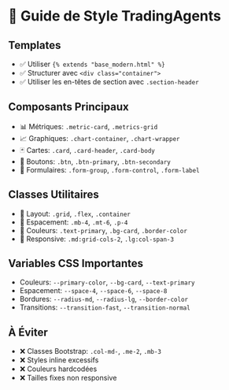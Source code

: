 
# 🎨 Guide de Style TradingAgents

## Templates
- ✅ Utiliser `{% extends "base_modern.html" %}`
- ✅ Structurer avec `<div class="container">`
- ✅ Utiliser les en-têtes de section avec `.section-header`

## Composants Principaux
- 📊 Métriques: `.metric-card`, `.metrics-grid`
- 📈 Graphiques: `.chart-container`, `.chart-wrapper`
- 🃏 Cartes: `.card`, `.card-header`, `.card-body`
- 🔘 Boutons: `.btn`, `.btn-primary`, `.btn-secondary`
- 📝 Formulaires: `.form-group`, `.form-control`, `.form-label`

## Classes Utilitaires
- 🎯 Layout: `.grid`, `.flex`, `.container`
- 📏 Espacement: `.mb-4`, `.mt-6`, `.p-4`
- 🎨 Couleurs: `.text-primary`, `.bg-card`, `.border-color`
- 📱 Responsive: `.md:grid-cols-2`, `.lg:col-span-3`

## Variables CSS Importantes
- Couleurs: `--primary-color`, `--bg-card`, `--text-primary`
- Espacement: `--space-4`, `--space-6`, `--space-8`
- Bordures: `--radius-md`, `--radius-lg`, `--border-color`
- Transitions: `--transition-fast`, `--transition-normal`

## À Éviter
- ❌ Classes Bootstrap: `.col-md-`, `.me-2`, `.mb-3`
- ❌ Styles inline excessifs
- ❌ Couleurs hardcodées
- ❌ Tailles fixes non responsive
